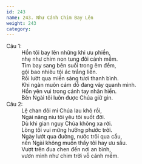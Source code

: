 ```yaml
---
id: 243
name: 243. Như Cánh Chim Bay Lên
weight: 243
category: 
---
```

<dl><dt>Câu 1:</dt><dd data-verse="1">Hồn tôi bay lên những khi ưu phiền, <br/>nhẹ như chim non tung đôi cánh mềm. <br/>Tìm bay sang bên suối trong êm đềm, <br/>gội bao nhiêu tội ác trắng liền. <br/>Rồi lướt qua miền sáng tươi thanh bình. <br/>Khi ngàn muôn cám dỗ đang vây quanh mình. <br/>Hồn yên vui trong cánh tay nhân hiền. <br/>Bên Ngài tôi luôn được Chúa giữ gìn. </dd><dt>Câu 2:</dt><dd data-verse="2">Lệ chan đôi mi Chúa lau khô rồi, <br/>Ngài nâng niu tôi yêu tôi suốt đời. <br/>Dù khi gian nguy Chúa không xa rời. <br/>Lòng tôi vui mừng hưởng phước trời. <br/>Ngày lướt qua đường, nước trôi qua cầu, <br/>nên Ngài không muốn thấy tôi hay ưu sầu. <br/>Vượt trên đua chen đến nơi an bình, <br/>vươn mình như chim trời vỗ cánh mềm. </dd></dl>
